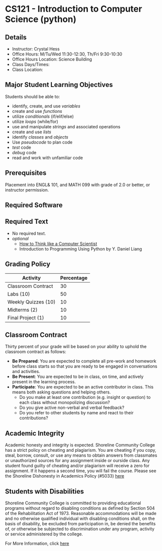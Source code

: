 # CS121 - Introduction to Computer Science (python)

## Details
- Instructor: Crystal Hess
- Office Hours: M/Tu/Wed 11:30-12:30, Th/Fri 9:30-10:30
- Office Hours Location: Science Building
- Class Days/Times:
- Class Location:

## Major Student Learning Objectives
Students should be able to:
- identify, create, and use _variables_
- create and use _functions_
- utilize _conditionals_ (if/elif/else)
- utilize _loops_ (while/for)
- use and manipulate _strings_ and associated operations
- create and use _lists_
- identify _classes_ and _objects_
- Use _pseudocode_ to plan code
- _test_ code
- _debug_ code
- read and work with unfamiliar code

## Prerequisites
Placement into ENGL& 101, and MATH 099 with grade of 2.0 or better, or instructor permission.

## Required Software

## Required Text
- No required text.
- _optional_
  + [How to Think like a Computer Scientist](http://interactivepython.org/runestone/static/thinkcspy/index.html)
  + Introduction to Programming Using Python by Y. Daniel Liang

## Grading Policy
| Activity            | Percentage
|---------------------|-------------
| Classroom Contract  | 30
| Labs (10)           | 50
| Weekly Quizzes (10) | 10
| Midterms (2)        | 10
| Final Project (1)   | 10

## Classroom Contract
Thirty percent of your grade will be based on your ability to uphold the classroom contract as follows:
- **Be Prepared**: You are expected to complete all pre-work and homework before class starts so that you are ready to be engaged in conversations and activities.
- **Be Present**: You are expected to be in class, on time, and actively present in the learning process.
- **Participate**: You are expected to be an active contributor in class. This means both asking questions and helping others.
  + Do you make at least one contribution (e.g. insight or question) to each class without monopolizing discussion?
  + Do you give active non-verbal and verbal feedback?
  + Do you refer to other students by name and react to their contributions?

## Academic Integrity
Academic honesty and integrity is expected. Shoreline Community College has a strict policy on cheating and plagiarism. You are cheating if you copy, steal, borrow, consult, or use any means to obtain answers from classmates or unauthorized sources for any assignment inside or ourside class. Any student found guilty of cheating and/or plagiarism will receive a zero for assignment. If it happens a second time, you will fail the course. Please see the Shoreline Dishonesty in Academics Policy (#5033) [here](https://www.shoreline.edu/currentstudents/student-policies.aspx)

## Students with Disabilities
Shoreline Community College is committed to providing educational programs without regard to disabling conditions as defined by Section 504 of the Rehabilitation Act of 1973. Reasonable accommodations will be made and no otherwise qualified individual with disabling conditions shall, on the basis of disability, be excluded from participation in, be denied the benefits of, or otherwise be subjected to discrimination under any program, activity or service administered by the college.

For More Information, click [here](http://www.shoreline.edu/oss/students-with-disabilities/)
